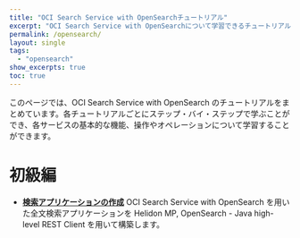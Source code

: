 ```yaml
---
title: "OCI Search Service with OpenSearchチュートリアル"
excerpt: "OCI Search Service with OpenSearchについて学習できるチュートリアル集です。"
permalink: /opensearch/
layout: single
tags: 
  - "opensearch"
show_excerpts: true
toc: true
---
```


このページでは、OCI Search Service with OpenSearch のチュートリアルをまとめています。各チュートリアルごとにステップ・バイ・ステップで学ぶことができ、各サービスの基本的な機能、操作やオペレーションについて学習することができます。

# 初級編

- **[検索アプリケーションの作成](/ocitutorials/opensearch/search-application-for-beginners/)** OCI Search Service with OpenSearch を用いた全文検索アプリケーションを Helidon MP, OpenSearch - Java high-level REST Client を用いて構築します。

<!-- # 中級編 -->
